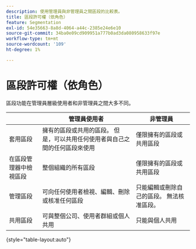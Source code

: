 ```yaml
---
description: 使用管理員與非管理員之間區段的比較表。
title: 區段許可權（依角色）
feature: Segmentation
exl-id: 54e35663-8a8d-4064-a44c-2385e24e6e10
source-git-commit: 34ba0e09cd909951a777b0ad3da080958633f97e
workflow-type: tm+mt
source-wordcount: '109'
ht-degree: 1%

---
```


# 區段許可權（依角色）

區段功能在管理員層級使用者和非管理員之間大多不同。

| | 管理員使用者 | 非管理員 |
| --- | --- | --- |
| 套用區段 | 擁有的區段或共用的區段。 但是，可以共用任何使用者與自己之間的任何區段來使用 | 僅限擁有的區段或共用區段 |
| 在區段管理器中檢視區段 | 整個組織的所有區段 | 僅限擁有的區段或共用區段 |
| 管理區段 | 可向任何使用者檢視、編輯、刪除或核准任何區段 | 只能編輯或刪除自己的區段。 無法核准區段。 |
| 共用區段 | 可與整個公司、使用者群組或個人共用 | 只能與個人共用 |

{style="table-layout:auto"}